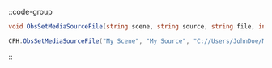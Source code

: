 ::code-group
  ```csharp [Method]
  void ObsSetMediaSourceFile(string scene, string source, string file, int connection = 0);
  ```
  ```csharp [Example]
  CPH.ObsSetMediaSourceFile("My Scene", "My Source", "C://Users/JohnDoe/Music/Hall & Oates")
  ```
::